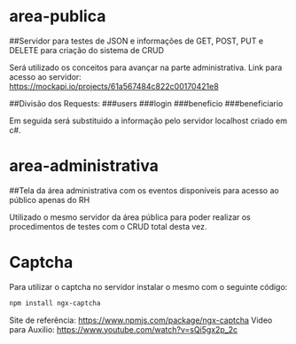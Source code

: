 # area-publica

##Servidor para testes de JSON e informações de GET, POST, PUT e DELETE para criação do sistema de CRUD

Será utilizado os conceitos para avançar na parte administrativa. Link para acesso ao servidor:
https://mockapi.io/projects/61a567484c822c00170421e8

##Divisão dos Requests:
###users
###login
###beneficio
###beneficiario

Em seguida será substituido a informação pelo servidor localhost criado em c#.

# area-administrativa

##Tela da área administrativa com os eventos disponíveis para acesso ao público apenas do RH

Utilizado o mesmo servidor da área pública para poder realizar os procedimentos de testes com o CRUD total desta vez.

# Captcha

Para utilizar o captcha no servidor instalar o mesmo com o seguinte código:

```bash
npm install ngx-captcha
```

Site de referência: https://www.npmjs.com/package/ngx-captcha
Video para Auxilio: https://www.youtube.com/watch?v=sQi5gx2p_2c
